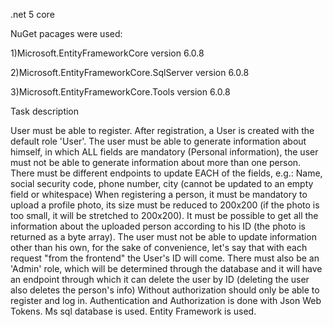 .net 5 core

NuGet pacages were used: 

1)Microsoft.EntityFrameworkCore version 6.0.8

2)Microsoft.EntityFrameworkCore.SqlServer version 6.0.8

3)Microsoft.EntityFrameworkCore.Tools version 6.0.8

Task description

User must be able to register.
After registration, a User is created with the default role 'User'.
The user must be able to generate information about himself, in which ALL fields are mandatory (Personal information), the user must not be able to generate information about more than one person.
There must be different endpoints to update EACH of the fields, e.g.: Name, social security code, phone number, city (cannot be updated to an empty field or whitespace)
When registering a person, it must be mandatory to upload a profile photo, its size must be reduced to 200x200 (if the photo is too small, it will be stretched to 200x200).
It must be possible to get all the information about the uploaded person according to his ID (the photo is returned as a byte array).
The user must not be able to update information other than his own, for the sake of convenience, let's say that with each request "from the frontend" the User's ID will come.
There must also be an 'Admin' role, which will be determined through the database and it will have an endpoint through which it can delete the user by ID (deleting the user also deletes the person's info)
Without authorization should only be able to register and log in.
Authentication and Authorization is done with Json Web Tokens.
Ms sql database is used.
Entity Framework is used.
